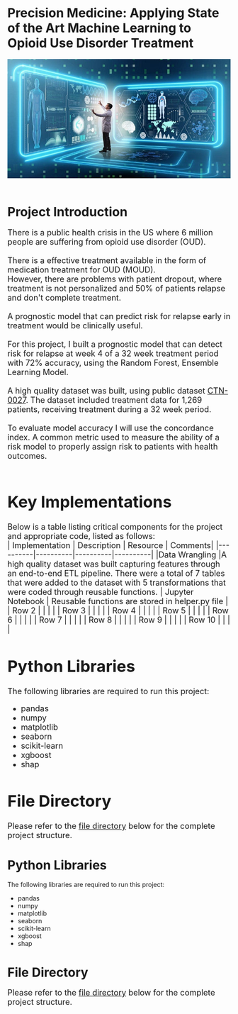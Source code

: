 # Precision Medicine: Applying State of the Art Machine Learning to Opioid Use Disorder Treatment


<div align="center">
    <img src="images/cover.jpg" alt="Opioid Use Disorder Treatment Study">
</div>

<br>


# Project Introduction 
<font size='4'>There is a public health crisis in the US where 6 million people are suffering from opioid use disorder (OUD).<br><br>
There is a effective treatment available in the form of medication treatment for OUD (MOUD).<br>
However, there are problems with patient dropout, where treatment is not personalized and 50% of patients relapse and don't complete treatment.<br>
<br>
A prognostic model that can predict risk for relapse early in treatment would be clinically useful.<br>
<br>
For this project, I built a prognostic model that can detect risk for relapse at week 4 of a 32 week treatment period with 72% accuracy, using the Random Forest, Ensemble Learning Model.  
<br>
A high quality dataset was built, using public dataset [CTN-0027](https://datashare.nida.nih.gov/study/nida-ctn-0027).  The dataset included treatment data for 1,269 patients, receiving treatment during a 32 week period.<br>
<br>
To evaluate model accuracy I will use the concordance index.  A common metric used to measure the ability of a risk model to properly assign risk to patients with health outcomes.<br>
<br>

# Key Implementations
Below is a table listing critical components for the project and appropriate code, listed as follows:<br>
| Implementation | Description | Resource | Comments|
|----------|----------|----------|----------|
|Data Wrangling    |A high quality dataset was built capturing features through an end-to-end ETL pipeline.  There were a total of 7 tables that were added to the dataset with 5 transformations that were coded through reusable functions.          |    Jupyter Notebook      | Reusable functions are stored in helper.py file          |
| Row 2    |          |          |          |
| Row 3    |          |          |          |
| Row 4    |          |          |          |
| Row 5    |          |          |          |
| Row 6    |          |          |          |
| Row 7    |          |          |          |
| Row 8    |          |          |          |
| Row 9    |          |          |          |
| Row 10   |          |          |          |


# Python Libraries
The following libraries are required to run this project:
- pandas
- numpy
- matplotlib
- seaborn
- scikit-learn
- xgboost
- shap


# File Directory
<font size='4'>

Please refer to the [file directory](pages/tree.md) below for the complete project structure.

</font>
</font>




# Python Libraries
The following libraries are required to run this project:
- pandas
- numpy
- matplotlib
- seaborn
- scikit-learn
- xgboost
- shap


# File Directory
<font size='4'>

Please refer to the [file directory](pages/tree.md) below for the complete project structure.

</font>